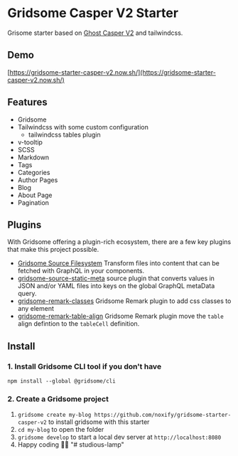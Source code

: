# Gridsome Casper V2 Starter

Grisome starter based on [Ghost Casper V2](https://github.com/TryGhost/Casper/tree/2.4) and tailwindcss.

## Demo
[https://gridsome-starter-casper-v2.now.sh/](https://gridsome-starter-casper-v2.now.sh/)

## Features

* Gridsome
* Tailwindcss with some custom configuration
  * tailwindcss tables plugin
* v-tooltip
* SCSS
* Markdown
* Tags
* Categories
* Author Pages
* Blog
* About Page
* Pagination

## Plugins

With Gridsome offering a plugin-rich ecosystem, there are a few key plugins that make this project possible. 

- [Gridsome Source Filesystem](https://gridsome.org/plugins/@gridsome/source-filesystem) Transform files into content that can be fetched with GraphQL in your components.
- [gridsome-source-static-meta](https://gridsome.org/plugins/gridsome-source-static-meta) source plugin that converts values in JSON and/or YAML files into keys on the global GraphQL metaData query.
- [gridsome-remark-classes](https://gridsome.org/plugins/@noxify/gridsome-remark-classes) Gridsome Remark plugin to add css classes to any element
- [gridsome-remark-table-align](https://gridsome.org/plugins/@noxify/gridsome-remark-table-align) Gridsome Remark plugin move the `table` align defintion to the `tableCell` definition.



## Install

### 1. Install Gridsome CLI tool if you don't have

`npm install --global @gridsome/cli`

### 2. Create a Gridsome project

1. `gridsome create my-blog https://github.com/noxify/gridsome-starter-casper-v2` to install gridsome with this starter
2. `cd my-blog` to open the folder
3. `gridsome develop` to start a local dev server at `http://localhost:8080`
4. Happy coding 🎉🙌
"# studious-lamp" 
